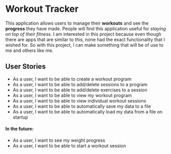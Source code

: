 # Workout Tracker
This application allows users to manage their **workouts** and see the **progress** they have made. 
People will find this application useful for *staying on top of their fitness.*
I am interested in this project because even though there are apps that are similar to this,
none had the exact functionality that I wished for.
So with this project, I can make something that will be of use to me and others like me.

## User Stories
- As a user, I want to be able to create a workout program
- As a user, I want to be able to add/delete sessions to a program
- As a user, I want to be able to add/delete exercises to a session
- As a user, I want to be able to view my workout program
- As a user, I want to be able to view individual workout sessions
- As a user, I want to be able to automatically save my data to a file
- As a user, I want to be able to automatically load my data from a file on startup


#### In the future:
- As a user, I want to see my weight progress
- As a user, I want to be able to start a workout session




